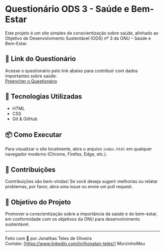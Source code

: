 # Questionário ODS 3 - Saúde e Bem-Estar

Este projeto é um site simples de conscientização sobre saúde, alinhado ao Objetivo de Desenvolvimento Sustentável (ODS) nº 3 da ONU – Saúde e Bem-Estar.

## 🔗 Link do Questionário

Acesse o questionário pelo link abaixo para contribuir com dados importantes sobre saúde:  
[Preencher o Questionário](https://forms.gle/SWRHWLuMDn9yWGjZ6)

## 🚀 Tecnologias Utilizadas

- HTML  
- CSS  
- Git & GitHub

## 📦 Como Executar

Para visualizar o site localmente, abra o arquivo `index.html` em qualquer navegador moderno (Chrome, Firefox, Edge, etc.).

## 🤝 Contribuições

Contribuições são bem-vindas! Se você deseja sugerir melhorias ou relatar problemas, por favor, abra uma issue ou envie um pull request.

## 🧠 Objetivo do Projeto

Promover a conscientização sobre a importância da saúde e do bem-estar, em conformidade com os objetivos da ONU para desenvolvimento sustentável.

---

Feito com 💙 por Jonathas Teles de Oliveira  
Contato: [https://www.linkedin.com/in/jhonatan-teles/]
MorzinhoMeu
